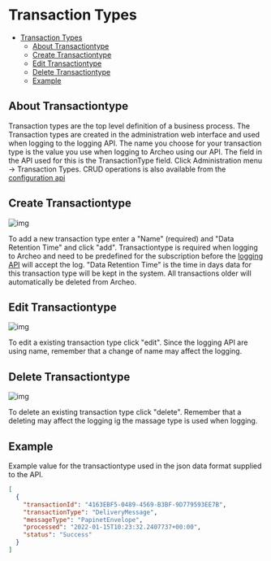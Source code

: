 # Transaction Types

- [Transaction Types](#transaction-types)
  - [About Transactiontype](#about-transactiontype)
  - [Create Transactiontype](#create-transactiontype)
  - [Edit Transactiontype](#edit-transactiontype)
  - [Delete Transactiontype](#delete-transactiontype)
  - [Example](#example)

## About Transactiontype

Transaction types are the top level definition of a business process. The Transaction types are created in the administration web interface and used when logging to the logging API. The name you choose for your transaction type is the value you use when logging to Archeo using our API. The field in the API used for this is the TransactionType field.
Click Administration menu → Transaction Types. CRUD operations is also available from the [configuration api](../../Archeo%20API£Archeo%20Configuration%20API.md)

## Create Transactiontype

![img](https://archeodocstorage.blob.core.windows.net/images/Configuration-TransactionType-New.png)

To add a new transaction type enter a "Name" (required) and "Data Retention Time" and click "add". Transactiontype is required when logging to Archeo and need to be predefined for the subscription before the [logging API](../../Archeo%20API/Archeo%20Logging%20API.md)  will accept the log. "Data Retention Time" is the time in days data for this transaction type will be kept in the system. All transactions older will automatically be deleted from Archeo.

## Edit Transactiontype

![img](https://archeodocstorage.blob.core.windows.net/images/Configuration-Messagetype-Edit.png)

To edit a existing transaction type  click "edit". Since the logging API are using name, remember that a change of name may affect the logging.

## Delete Transactiontype

![img](https://archeodocstorage.blob.core.windows.net/images/Configuration-Messagetype-Delete.png)

To delete an existing transaction type  click "delete". Remember that a deleting may affect the logging ig the massage type is used when logging.

## Example

Example value for the transactiontype used in the json data format supplied to the API.

```json
[
  {
    "transactionId": "4163EBF5-0489-4569-B3BF-9D779593EE7B",
    "transactionType": "DeliveryMessage",
    "messageType": "PapinetEnvelope",   
    "processed": "2022-01-15T10:23:32.2407737+00:00",   
    "status": "Success"
  }
]
```
